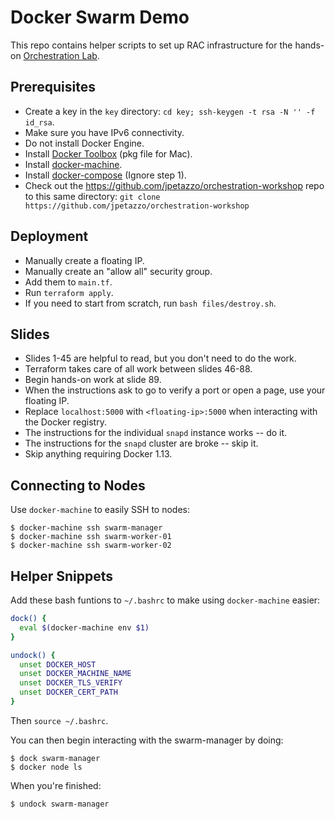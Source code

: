 # Docker Swarm Demo

This repo contains helper scripts to set up RAC infrastructure for the hands-on [Orchestration Lab](http://jpetazzo.github.io/orchestration-workshop).

## Prerequisites

* Create a key in the `key` directory: `cd key; ssh-keygen -t rsa -N '' -f id_rsa`.
* Make sure you have IPv6 connectivity.
* Do not install Docker Engine.
* Install [Docker Toolbox](https://github.com/docker/toolbox/releases/tag/v1.12.5) (pkg file for Mac).
* Install [docker-machine](https://docs.docker.com/machine/install-machine/).
* Install [docker-compose](https://docs.docker.com/compose/install/) (Ignore step 1).
* Check out the https://github.com/jpetazzo/orchestration-workshop repo to this same directory: `git clone https://github.com/jpetazzo/orchestration-workshop`

## Deployment

* Manually create a floating IP.
* Manually create an "allow all" security group.
* Add them to `main.tf`.
* Run `terraform apply`.
* If you need to start from scratch, run `bash files/destroy.sh`.

## Slides

* Slides 1-45 are helpful to read, but you don't need to do the work.
* Terraform takes care of all work between slides 46-88.
* Begin hands-on work at slide 89.
* When the instructions ask to go to verify a port or open a page, use your floating IP.
* Replace `localhost:5000` with `<floating-ip>:5000` when interacting with the Docker registry.
* The instructions for the individual `snapd` instance works -- do it.
* The instructions for the `snapd` cluster are broke -- skip it.
* Skip anything requiring Docker 1.13.

## Connecting to Nodes

Use `docker-machine` to easily SSH to nodes:

```shell
$ docker-machine ssh swarm-manager
$ docker-machine ssh swarm-worker-01
$ docker-machine ssh swarm-worker-02
```

## Helper Snippets

Add these bash funtions to `~/.bashrc` to make using `docker-machine` easier:

```bash
dock() {
  eval $(docker-machine env $1)
}

undock() {
  unset DOCKER_HOST
  unset DOCKER_MACHINE_NAME
  unset DOCKER_TLS_VERIFY
  unset DOCKER_CERT_PATH
}
```

Then `source ~/.bashrc`.

You can then begin interacting with the swarm-manager by doing:

```shell
$ dock swarm-manager
$ docker node ls
```

When you're finished:

```shell
$ undock swarm-manager
```

